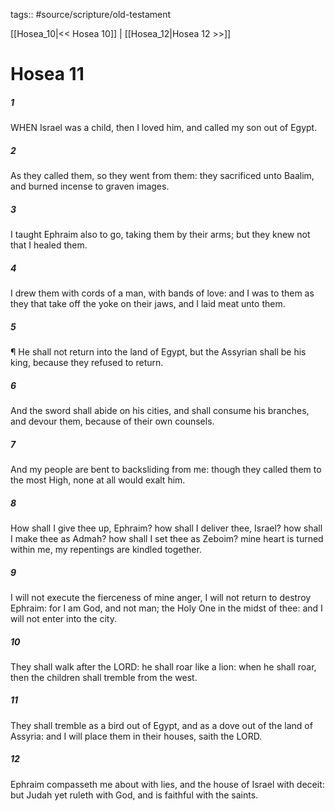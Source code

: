 tags:: #source/scripture/old-testament

[[Hosea_10|<< Hosea 10]] | [[Hosea_12|Hosea 12 >>]]

# Hosea 11

##### 1

WHEN Israel was a child, then I loved him, and called my son out of Egypt.

##### 2

As they called them, so they went from them: they sacrificed unto Baalim, and burned incense to graven images.

##### 3

I taught Ephraim also to go, taking them by their arms; but they knew not that I healed them.

##### 4

I drew them with cords of a man, with bands of love: and I was to them as they that take off the yoke on their jaws, and I laid meat unto them.

##### 5

¶ He shall not return into the land of Egypt, but the Assyrian shall be his king, because they refused to return.

##### 6

And the sword shall abide on his cities, and shall consume his branches, and devour them, because of their own counsels.

##### 7

And my people are bent to backsliding from me: though they called them to the most High, none at all would exalt him.

##### 8

How shall I give thee up, Ephraim? how shall I deliver thee, Israel? how shall I make thee as Admah? how shall I set thee as Zeboim? mine heart is turned within me, my repentings are kindled together.

##### 9

I will not execute the fierceness of mine anger, I will not return to destroy Ephraim: for I am God, and not man; the Holy One in the midst of thee: and I will not enter into the city.

##### 10

They shall walk after the LORD: he shall roar like a lion: when he shall roar, then the children shall tremble from the west.

##### 11

They shall tremble as a bird out of Egypt, and as a dove out of the land of Assyria: and I will place them in their houses, saith the LORD.

##### 12

Ephraim compasseth me about with lies, and the house of Israel with deceit: but Judah yet ruleth with God, and is faithful with the saints.
